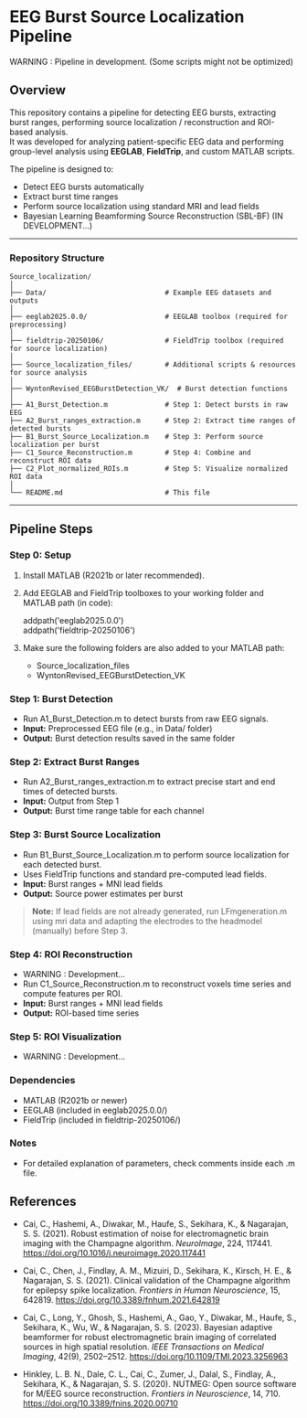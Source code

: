 # EEG Burst Source Localization Pipeline

WARNING : Pipeline in development. (Some scripts might not be optimized)
 
## Overview
This repository contains a pipeline for detecting EEG bursts, extracting burst ranges, performing source localization / reconstruction and ROI-based analysis.  
It was developed for analyzing patient-specific EEG data and performing group-level analysis using **EEGLAB**, **FieldTrip**, and custom MATLAB scripts.

The pipeline is designed to:
- Detect EEG bursts automatically
- Extract burst time ranges
- Perform source localization using standard MRI and lead fields
- Bayesian Learning Beamforming Source Reconstruction (SBL-BF) (IN DEVELOPMENT...)

---

### Repository Structure

```
Source_localization/
│
├── Data/                             # Example EEG datasets and outputs
│
├── eeglab2025.0.0/                   # EEGLAB toolbox (required for preprocessing)
│
├── fieldtrip-20250106/               # FieldTrip toolbox (required for source localization)
│
├── Source_localization_files/        # Additional scripts & resources for source analysis
│
├── WyntonRevised_EEGBurstDetection_VK/  # Burst detection functions
│
├── A1_Burst_Detection.m              # Step 1: Detect bursts in raw EEG
├── A2_Burst_ranges_extraction.m      # Step 2: Extract time ranges of detected bursts
├── B1_Burst_Source_Localization.m    # Step 3: Perform source localization per burst
├── C1_Source_Reconstruction.m        # Step 4: Combine and reconstruct ROI data
├── C2_Plot_normalized_ROIs.m         # Step 5: Visualize normalized ROI data
│
└── README.md                         # This file
```

---

## Pipeline Steps

### Step 0: Setup
1. Install MATLAB (R2021b or later recommended).
2. Add EEGLAB and FieldTrip toolboxes to your working folder and MATLAB path (in code):

   addpath('eeglab2025.0.0')  
   addpath('fieldtrip-20250106')  

3. Make sure the following folders are also added to your MATLAB path:  
   - Source_localization_files  
   - WyntonRevised_EEGBurstDetection_VK  

### Step 1: Burst Detection
- Run A1_Burst_Detection.m to detect bursts from raw EEG signals.  
- **Input:** Preprocessed EEG file (e.g., in Data/ folder)  
- **Output:** Burst detection results saved in the same folder  

### Step 2: Extract Burst Ranges
- Run A2_Burst_ranges_extraction.m to extract precise start and end times of detected bursts.  
- **Input:** Output from Step 1  
- **Output:** Burst time range table for each channel  

### Step 3: Burst Source Localization
- Run B1_Burst_Source_Localization.m to perform source localization for each detected burst.  
- Uses FieldTrip functions and standard pre-computed lead fields.  
- **Input:** Burst ranges + MNI lead fields  
- **Output:** Source power estimates per burst  

> **Note:** If lead fields are not already generated, run LFmgeneration.m using mri data and adapting the electrodes to the headmodel (manually) before Step 3.

### Step 4: ROI Reconstruction
- WARNING : Development...
- Run C1_Source_Reconstruction.m to reconstruct voxels time series and compute features per ROI.  
- **Input:** Burst ranges + MNI lead fields    
- **Output:** ROI-based time series  

### Step 5: ROI Visualization
- WARNING : Development...

### Dependencies
- MATLAB (R2021b or newer)  
- EEGLAB (included in eeglab2025.0.0/)  
- FieldTrip (included in fieldtrip-20250106/)  

### Notes
- For detailed explanation of parameters, check comments inside each .m file.

## References

- Cai, C., Hashemi, A., Diwakar, M., Haufe, S., Sekihara, K., & Nagarajan, S. S. (2021). Robust estimation of noise for electromagnetic brain imaging with the Champagne algorithm. *NeuroImage*, 224, 117441. https://doi.org/10.1016/j.neuroimage.2020.117441

- Cai, C., Chen, J., Findlay, A. M., Mizuiri, D., Sekihara, K., Kirsch, H. E., & Nagarajan, S. S. (2021). Clinical validation of the Champagne algorithm for epilepsy spike localization. *Frontiers in Human Neuroscience*, 15, 642819. https://doi.org/10.3389/fnhum.2021.642819

- Cai, C., Long, Y., Ghosh, S., Hashemi, A., Gao, Y., Diwakar, M., Haufe, S., Sekihara, K., Wu, W., & Nagarajan, S. S. (2023). Bayesian adaptive beamformer for robust electromagnetic brain imaging of correlated sources in high spatial resolution. *IEEE Transactions on Medical Imaging*, 42(9), 2502–2512. https://doi.org/10.1109/TMI.2023.3256963

- Hinkley, L. B. N., Dale, C. L., Cai, C., Zumer, J., Dalal, S., Findlay, A., Sekihara, K., & Nagarajan, S. S. (2020). NUTMEG: Open source software for M/EEG source reconstruction. *Frontiers in Neuroscience*, 14, 710. https://doi.org/10.3389/fnins.2020.00710

